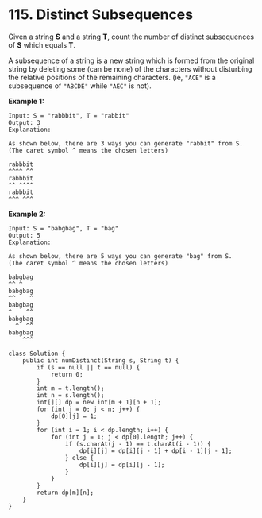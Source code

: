 # 115. Distinct Subsequences

Given a string **S** and a string **T**, count the number of distinct subsequences of **S** which equals **T**.

A subsequence of a string is a new string which is formed from the original string by deleting some \(can be none\) of the characters without disturbing the relative positions of the remaining characters. \(ie, `"ACE"` is a subsequence of `"ABCDE"` while `"AEC"` is not\).

**Example 1:**

```text
Input: S = "rabbbit", T = "rabbit"
Output: 3
Explanation:

As shown below, there are 3 ways you can generate "rabbit" from S.
(The caret symbol ^ means the chosen letters)

rabbbit
^^^^ ^^
rabbbit
^^ ^^^^
rabbbit
^^^ ^^^
```

**Example 2:**

```text
Input: S = "babgbag", T = "bag"
Output: 5
Explanation:

As shown below, there are 5 ways you can generate "bag" from S.
(The caret symbol ^ means the chosen letters)

babgbag
^^ ^
babgbag
^^    ^
babgbag
^    ^^
babgbag
  ^  ^^
babgbag
    ^^^
```

```text
class Solution {
    public int numDistinct(String s, String t) {
        if (s == null || t == null) {
            return 0;
        }
        int m = t.length();
        int n = s.length();
        int[][] dp = new int[m + 1][n + 1];
        for (int j = 0; j < n; j++) {
            dp[0][j] = 1;
        }
        for (int i = 1; i < dp.length; i++) {
            for (int j = 1; j < dp[0].length; j++) {
                if (s.charAt(j - 1) == t.charAt(i - 1)) {
                    dp[i][j] = dp[i][j - 1] + dp[i - 1][j - 1];
                } else {
                    dp[i][j] = dp[i][j - 1];
                }
            }
        }
        return dp[m][n];
    }
}
```

